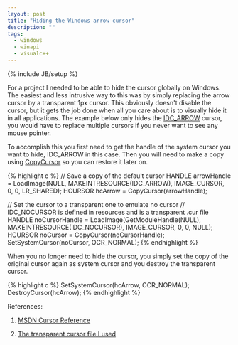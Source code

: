 ```yaml
---
layout: post
title: "Hiding the Windows arrow cursor"
description: ""
tags:
  - windows
  - winapi
  - visualc++
---
```

{% include JB/setup %}

For a project I needed to be able to hide the cursor globally on Windows. The easiest
and less intrusive way to this was by simply replacing the arrow cursor by a transparent
1px cursor. This obviously doesn't disable the cursor, but it gets the job done when
all you care about is to visually hide it in all applications.
The example below only hides the [IDC_ARROW](http://msdn.microsoft.com/en-us/library/windows/desktop/ms648391.aspx)
cursor, you would have to replace multiple cursors if you never want to see any mouse pointer.

To accomplish this you first need to get the handle of the system cursor you want to hide, IDC_ARROW in this case.
Then you will need to make a copy using [CopyCursor](http://msdn.microsoft.com/en-us/library/windows/desktop/ms648384.aspx)
so you can restore it later on.

{% highlight c %}
// Save a copy of the default cursor
HANDLE arrowHandle = LoadImage(NULL, MAKEINTRESOURCE(IDC_ARROW), IMAGE_CURSOR, 0, 0, LR_SHARED);
HCURSOR hcArrow = CopyCursor(arrowHandle);

// Set the cursor to a transparent one to emulate no cursor
// IDC_NOCURSOR is defined in resources and is a transparent .cur file
HANDLE noCursorHandle = LoadImage(GetModuleHandle(NULL), MAKEINTRESOURCE(IDC_NOCURSOR), IMAGE_CURSOR, 0, 0, NULL);
HCURSOR noCursor = CopyCursor(noCursorHandle);
SetSystemCursor(noCursor, OCR_NORMAL);
{% endhighlight %}

When you no longer need to hide the cursor, you simply set the copy of the original cursor
again as system cursor and you destroy the transparent cursor.

{% highlight c %}
SetSystemCursor(hcArrow, OCR_NORMAL);
DestroyCursor(hcArrow);
{% endhighlight %}

References:

1. [MSDN Cursor Reference](http://msdn.microsoft.com/en-us/library/windows/desktop/ff468814.aspx)

2. [The transparent cursor file I used](/assets/files/nocursor.cur)
